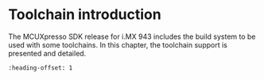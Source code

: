 # Toolchain introduction

The MCUXpresso SDK release for i.MX 943 includes the build system to be used with some toolchains. In this chapter, the toolchain support is presented and detailed.


```{include} ../topics/compiler_debugger.md
:heading-offset: 1
```

